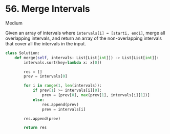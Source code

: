 # 56. Merge Intervals

Medium

Given an array of intervals where `intervals[i] = [starti, endi]`, merge all overlapping intervals, and return an array of the non-overlapping intervals that cover all the intervals in the input.

```python
class Solution:
    def merge(self, intervals: List[List[int]]) -> List[List[int]]:
        intervals.sort(key=lambda x: x[0])

        res = []
        prev = intervals[0]

        for i in range(1, len(intervals)):
            if prev[1] >= intervals[i][0]:
                prev = [prev[0], max(prev[1], intervals[i][1])]
            else:
                res.append(prev)
                prev = intervals[i]

        res.append(prev)

        return res
```

